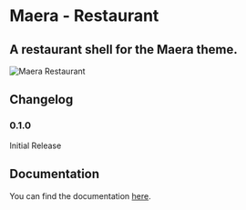 # Maera - Restaurant
## A restaurant shell for the Maera theme.
![Maera Restaurant](https://github.com/presscodes/maera-restaurant/blob/18454dc8f20c21d6407eddb9a4a59b09c2e66892/source/images/logo-dark.png)

## Changelog
### 0.1.0
Initial Release

## Documentation
You can find the documentation [here](https://presscodes.github.io/maera-restaurant/).
